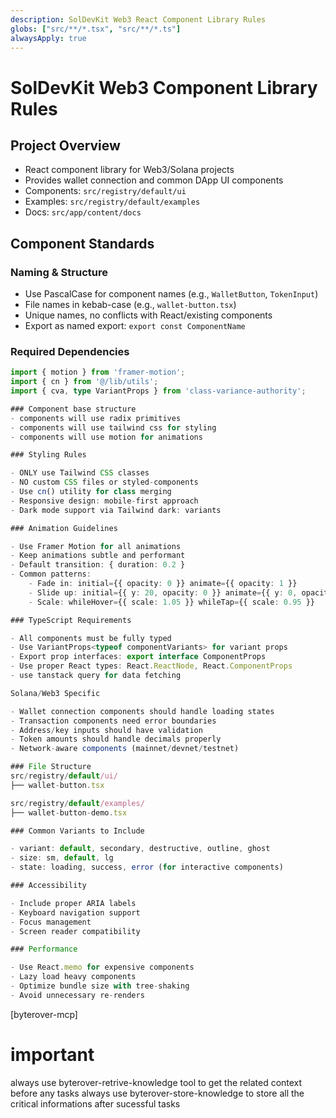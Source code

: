 ```yaml
---
description: SolDevKit Web3 React Component Library Rules
globs: ["src/**/*.tsx", "src/**/*.ts"]
alwaysApply: true
---
```


# SolDevKit Web3 Component Library Rules

## Project Overview

- React component library for Web3/Solana projects
- Provides wallet connection and common DApp UI components
- Components: `src/registry/default/ui`
- Examples: `src/registry/default/examples`
- Docs: `src/app/content/docs`

## Component Standards

### Naming & Structure

- Use PascalCase for component names (e.g., `WalletButton`, `TokenInput`)
- File names in kebab-case (e.g., `wallet-button.tsx`)
- Unique names, no conflicts with React/existing components
- Export as named export: `export const ComponentName`

### Required Dependencies

```typescript
import { motion } from 'framer-motion';
import { cn } from '@/lib/utils';
import { cva, type VariantProps } from 'class-variance-authority';

### Component base structure
- components will use radix primitives
- components will use tailwind css for styling
- components will use motion for animations

### Styling Rules

- ONLY use Tailwind CSS classes
- NO custom CSS files or styled-components
- Use cn() utility for class merging
- Responsive design: mobile-first approach
- Dark mode support via Tailwind dark: variants

### Animation Guidelines

- Use Framer Motion for all animations
- Keep animations subtle and performant
- Default transition: { duration: 0.2 }
- Common patterns:
	- Fade in: initial={{ opacity: 0 }} animate={{ opacity: 1 }}
	- Slide up: initial={{ y: 20, opacity: 0 }} animate={{ y: 0, opacity: 1 }}
	- Scale: whileHover={{ scale: 1.05 }} whileTap={{ scale: 0.95 }}

### TypeScript Requirements

- All components must be fully typed
- Use VariantProps<typeof componentVariants> for variant props
- Export prop interfaces: export interface ComponentProps
- Use proper React types: React.ReactNode, React.ComponentProps
- use tanstack query for data fetching

Solana/Web3 Specific

- Wallet connection components should handle loading states
- Transaction components need error boundaries
- Address/key inputs should have validation
- Token amounts should handle decimals properly
- Network-aware components (mainnet/devnet/testnet)

### File Structure
src/registry/default/ui/
├── wallet-button.tsx

src/registry/default/examples/
├── wallet-button-demo.tsx

### Common Variants to Include

- variant: default, secondary, destructive, outline, ghost
- size: sm, default, lg
- state: loading, success, error (for interactive components)

### Accessibility

- Include proper ARIA labels
- Keyboard navigation support
- Focus management
- Screen reader compatibility

### Performance

- Use React.memo for expensive components
- Lazy load heavy components
- Optimize bundle size with tree-shaking
- Avoid unnecessary re-renders

```
[byterover-mcp]

# important 
always use byterover-retrive-knowledge tool to get the related context before any tasks 
always use byterover-store-knowledge to store all the critical informations after sucessful tasks